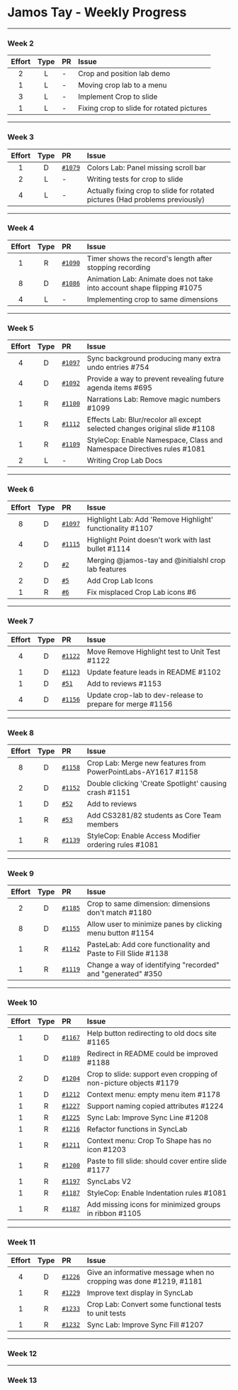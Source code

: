 # Jamos Tay - Weekly Progress

---

### Week 2

Effort| Type | PR | Issue
:----:|:----:|:-----------|:------
2 | L | - | Crop and position lab demo
1 | L | - | Moving crop lab to a menu
3 | L | - | Implement Crop to slide
1 | L | - | Fixing crop to slide for rotated pictures
---
### Week 3

Effort| Type | PR | Issue
:----:|:----:|:-----------|:------
1 | D | [`#1079`](https://github.com/PowerPointLabs/PowerPointLabs/pull/1079) | Colors Lab: Panel missing scroll bar
2 | L | - | Writing tests for crop to slide
4 | L | - | Actually fixing crop to slide for rotated pictures (Had problems previously)

---
### Week 4

Effort| Type | PR | Issue
:----:|:----:|:-----------|:------
1 | R | [`#1090`](https://github.com/PowerPointLabs/PowerPointLabs/pull/1090) | Timer shows the record's length after stopping recording 
8 | D | [`#1086`](https://github.com/PowerPointLabs/PowerPointLabs/pull/1086) | Animation Lab: Animate does not take into account shape flipping #1075
4 | L | - | Implementing crop to same dimensions

---
### Week 5

Effort| Type | PR | Issue
:----:|:----:|:-----------|:------
4 | D | [`#1097`](https://github.com/PowerPointLabs/PowerPointLabs/pull/1097) | Sync background producing many extra undo entries #754
4 | D | [`#1092`](https://github.com/PowerPointLabs/PowerPointLabs/pull/1092) | Provide a way to prevent revealing future agenda items #695
1 | R | [`#1100`](https://github.com/PowerPointLabs/PowerPointLabs/pull/1100) | Narrations Lab: Remove magic numbers #1099
1 | R | [`#1112`](https://github.com/PowerPointLabs/PowerPointLabs/pull/1112) | Effects Lab: Blur/recolor all except selected changes original slide #1108
1 | R | [`#1109`](https://github.com/PowerPointLabs/PowerPointLabs/pull/1109) | StyleCop: Enable Namespace, Class and Namespace Directives rules #1081
2 | L | - | Writing Crop Lab Docs

---
### Week 6

Effort| Type | PR | Issue
:----:|:----:|:-----------|:------
8 | D | [`#1097`](https://github.com/PowerPointLabs/PowerPointLabs/pull/1121) | Highlight Lab: Add 'Remove Highlight' functionality #1107
4 | D | [`#1115`](https://github.com/PowerPointLabs/PowerPointLabs/pull/1115) | Highlight Point doesn't work with last bullet #1114
2 | D | [`#2`](https://github.com/PowerPointLabs-AY1617-CS3282/PowerPointLabs/pull/2) | Merging @jamos-tay and @initialshl crop lab features
2 | D | [`#5`](https://github.com/PowerPointLabs-AY1617-CS3282/PowerPointLabs/pull/5) | Add Crop Lab Icons
1 | R | [`#6`](https://github.com/PowerPointLabs-AY1617-CS3282/PowerPointLabs/pull/6) | Fix misplaced Crop Lab icons #6


---
### Week 7

Effort| Type | PR | Issue
:----:|:----:|:-----------|:------
4 | D | [`#1122`](https://github.com/PowerPointLabs/PowerPointLabs/pull/1122) | Move Remove Highlight test to Unit Test #1122
1 | D | [`#1123`](https://github.com/PowerPointLabs/PowerPointLabs/pull/1123) | Update feature leads in README #1102
1 | D | [`#51`](https://github.com/PowerPointLabs/PowerPointLabs-Website/pull/51) | Add to reviews #1153
4 | D | [`#1156`](https://github.com/PowerPointLabs/PowerPointLabs/pull/1156) | Update crop-lab to dev-release to prepare for merge #1156

---
### Week 8

Effort| Type | PR | Issue
:----:|:----:|:-----------|:------
8 | D | [`#1158`](https://github.com/PowerPointLabs/PowerPointLabs/pull/1158) | Crop Lab: Merge new features from PowerPointLabs-AY1617 #1158
2 | D | [`#1152`](https://github.com/PowerPointLabs/PowerPointLabs/pull/1152) | Double clicking 'Create Spotlight' causing crash #1151
1 | D | [`#52`](https://github.com/PowerPointLabs/PowerPointLabs-Website/pull/52) | Add to reviews
1 | R | [`#53`](https://github.com/PowerPointLabs/PowerPointLabs-Website/pull/53) | Add CS3281/82 students as Core Team members
1 | R | [`#1139`](https://github.com/PowerPointLabs/PowerPointLabs/pull/1139) | StyleCop: Enable Access Modifier ordering rules #1081


---
### Week 9

Effort| Type | PR | Issue
:----:|:----:|:-----------|:------
2 | D | [`#1185`](https://github.com/PowerPointLabs/PowerPointLabs/pull/1185) | Crop to same dimension: dimensions don't match #1180
8 | D | [`#1155`](https://github.com/PowerPointLabs/PowerPointLabs/pull/1155) | Allow user to minimize panes by clicking menu button #1154
1 | R | [`#1142`](https://github.com/PowerPointLabs/PowerPointLabs/pull/1142) | PasteLab: Add core functionality and Paste to Fill Slide #1138
1 | R | [`#1119`](https://github.com/PowerPointLabs/PowerPointLabs/pull/1119) | Change a way of identifying "recorded" and "generated" #350

---
### Week 10

Effort| Type | PR | Issue
:----:|:----:|:-----------|:------
1 | D | [`#1167`](https://github.com/PowerPointLabs/PowerPointLabs/pull/1167) | Help button redirecting to old docs site #1165
1 | D | [`#1189`](https://github.com/PowerPointLabs/PowerPointLabs/pull/1189) | Redirect in README could be improved #1188
2 | D | [`#1204`](https://github.com/PowerPointLabs/PowerPointLabs/pull/1204) | Crop to slide: support even cropping of non-picture objects #1179
1 | D | [`#1212`](https://github.com/PowerPointLabs/PowerPointLabs/pull/1212) | Context menu: empty menu item #1178
1 | R | [`#1227`](https://github.com/PowerPointLabs/PowerPointLabs/pull/1227) | Support naming copied attributes #1224
1 | R | [`#1225`](https://github.com/PowerPointLabs/PowerPointLabs/pull/1225) | Sync Lab: Improve Sync Line #1208
1 | R | [`#1216`](https://github.com/PowerPointLabs/PowerPointLabs/pull/1216) | Refactor functions in SyncLab
1 | R | [`#1211`](https://github.com/PowerPointLabs/PowerPointLabs/pull/1211) | Context menu: Crop To Shape has no icon #1203
1 | R | [`#1200`](https://github.com/PowerPointLabs/PowerPointLabs/pull/1200) | Paste to fill slide: should cover entire slide #1177
1 | R | [`#1197`](https://github.com/PowerPointLabs/PowerPointLabs/pull/1197) | SyncLabs V2
1 | R | [`#1187`](https://github.com/PowerPointLabs/PowerPointLabs/pull/1187) | StyleCop: Enable Indentation rules #1081
1 | R | [`#1187`](https://github.com/PowerPointLabs/PowerPointLabs/pull/1172) | Add missing icons for minimized groups in ribbon #1105

---
### Week 11

Effort| Type | PR | Issue
:----:|:----:|:-----------|:------
4 | D | [`#1226`](https://github.com/PowerPointLabs/PowerPointLabs/pull/1226) | Give an informative message when no cropping was done #1219, #1181
1 | R | [`#1229`](https://github.com/PowerPointLabs/PowerPointLabs/pull/1229) | Improve text display in SyncLab
1 | R | [`#1233`](https://github.com/PowerPointLabs/PowerPointLabs/pull/1233) | Crop Lab: Convert some functional tests to unit tests
1 | R | [`#1232`](https://github.com/PowerPointLabs/PowerPointLabs/pull/1232) | Sync Lab: Improve Sync Fill #1207

---
### Week 12

---
### Week 13

